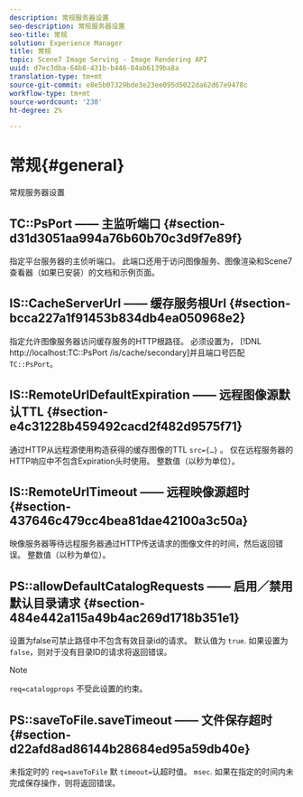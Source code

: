 ```yaml
---
description: 常规服务器设置
seo-description: 常规服务器设置
seo-title: 常规
solution: Experience Manager
title: 常规
topic: Scene7 Image Serving - Image Rendering API
uuid: d7ec3dba-64b8-431b-b446-84ab6139ba8a
translation-type: tm+mt
source-git-commit: e8e5b07329bde3e23ee095d5022da62d67e9478c
workflow-type: tm+mt
source-wordcount: '230'
ht-degree: 2%

---
```



# 常规{#general}

常规服务器设置

## TC::PsPort —— 主监听端口 {#section-d31d3051aa994a76b60b70c3d9f7e89f}

指定平台服务器的主侦听端口。 此端口还用于访问图像服务、图像渲染和Scene7查看器（如果已安装）的文档和示例页面。

## IS::CacheServerUrl —— 缓存服务根Url {#section-bcca227a1f91453b834db4ea050968e2}

指定允许图像服务器访问缓存服务的HTTP根路径。 必须设置为， [!DNL http://localhost:TC::PsPort /is/cache/secondary]并且端口号匹配 `TC::PsPort`。

## IS::RemoteUrlDefaultExpiration —— 远程图像源默认TTL {#section-e4c31228b459492cacd2f482d9575f71}

通过HTTP从远程源使用构造获得的缓存图像的TTL `src={…}` 。 仅在远程服务器的HTTP响应中不包含Expiration头时使用。 整数值（以秒为单位）。

## IS::RemoteUrlTimeout —— 远程映像源超时 {#section-437646c479cc4bea81dae42100a3c50a}

映像服务器等待远程服务器通过HTTP传送请求的图像文件的时间，然后返回错误。 整数值（以秒为单位）。

## PS::allowDefaultCatalogRequests —— 启用／禁用默认目录请求 {#section-484e442a115a49b4ac269d1718b351e1}

设置为false可禁止路径中不包含有效目录id的请求。 默认值为 `true`. 如果设置为 `false`，则对于没有目录ID的请求将返回错误。

>[!NOTE]
>
>`req=catalogprops` 不受此设置的约束。

## PS::saveToFile.saveTimeout —— 文件保存超时 {#section-d22afd8ad86144b28684ed95a59db40e}

未指定时的 `req=saveToFile` 默 `timeout=`认超时值。 `msec`. 如果在指定的时间内未完成保存操作，则将返回错误。
